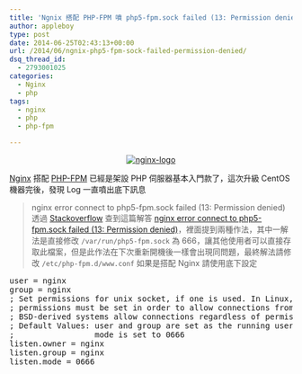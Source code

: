 ```yaml
---
title: 'Ngnix 搭配 PHP-FPM 噴 php5-fpm.sock failed (13: Permission denied)'
author: appleboy
type: post
date: 2014-06-25T02:43:13+00:00
url: /2014/06/ngnix-php5-fpm-sock-failed-permission-denied/
dsq_thread_id:
  - 2793001025
categories:
  - Nginx
  - php
tags:
  - nginx
  - php
  - php-fpm

---
```

<div style="margin:0 auto; text-align:center">
  <a href="https://www.flickr.com/photos/appleboy/8684224387/" title="nginx-logo by appleboy46, on Flickr"><img src="https://i2.wp.com/farm9.staticflickr.com/8401/8684224387_19de454ebf.jpg?resize=320%2C120&#038;ssl=1" alt="nginx-logo" data-recalc-dims="1" /></a>
</div>

[Nginx][1] 搭配 [PHP-FPM][2] 已經是架設 PHP 伺服器基本入門款了，這次升級 CentOS 機器完後，發現 Log 一直噴出底下訊息

> nginx error connect to php5-fpm.sock failed (13: Permission denied)
透過 [Stackoverflow][3] 查到這篇解答 [nginx error connect to php5-fpm.sock failed (13: Permission denied)][4]，裡面提到兩種作法，其中一解法是直接修改 `/var/run/php5-fpm.sock` 為 666，讓其他使用者可以直接存取此檔案，但是此作法在下次重新開機後一樣會出現同問題，最終解法請修改 `/etc/php-fpm.d/www.conf` 如果是搭配 Nginx 請使用底下設定

<div>
  <pre class="brush: bash; title: ; notranslate" title="">user = nginx
group = nginx
; Set permissions for unix socket, if one is used. In Linux, read/write
; permissions must be set in order to allow connections from a web server. Many
; BSD-derived systems allow connections regardless of permissions.
; Default Values: user and group are set as the running user
;                 mode is set to 0666
listen.owner = nginx
listen.group = nginx
listen.mode = 0666</pre>
</div>

 [1]: http://nginx.org/
 [2]: http://php-fpm.org/
 [3]: http://stackoverflow.com/
 [4]: http://stackoverflow.com/questions/23443398/nginx-error-connect-to-php5-fpm-sock-failed-13-permission-denied